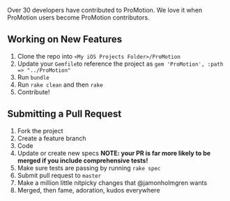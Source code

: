 Over 30 developers have contributed to ProMotion. We love it when ProMotion users become ProMotion contributors.

## Working on New Features

1. Clone the repo into `<My iOS Projects Folder>/ProMotion`
2. Update your `Gemfile`to reference the project as `gem 'ProMotion', :path => "../ProMotion"`
3. Run `bundle`
4. Run `rake clean` and then `rake`
5. Contribute!

## Submitting a Pull Request

1. Fork the project
2. Create a feature branch
3. Code
4. Update or create new specs **NOTE: your PR is far more likely to be merged if you include comprehensive tests!**
5. Make sure tests are passing by running `rake spec`
6. Submit pull request to `master`
7. Make a million little nitpicky changes that @jamonholmgren wants
8. Merged, then fame, adoration, kudos everywhere
